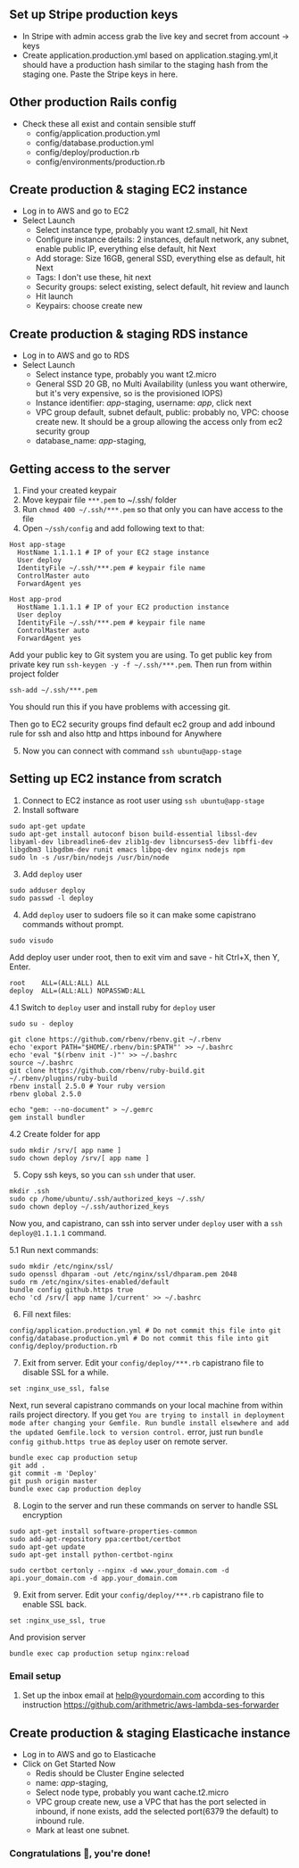 ## Set up Stripe production keys

* In Stripe with admin access grab the live key and secret from account -> keys
* Create application.production.yml based on application.staging.yml,it should have a production hash similar to the staging hash from the staging one. Paste the Stripe keys in here.

## Other production Rails config

* Check these all exist and contain sensible stuff
    * config/application.production.yml
    * config/database.production.yml
    * config/deploy/production.rb
    * config/environments/production.rb

## Create production & staging EC2 instance

* Log in to AWS and go to EC2
* Select Launch
    * Select instance type, probably you want t2.small, hit Next
    * Configure instance details: 2 instances, default network, any subnet, enable public IP, everything else default, hit Next
    * Add storage: Size 16GB, general SSD, everything else as default, hit Next
    * Tags: I don't use these, hit next
    * Security groups: select existing, select default, hit review and launch
    * Hit launch
    * Keypairs: choose create new

## Create production & staging RDS instance

* Log in to AWS and go to RDS
* Select Launch
    * Select instance type, probably you want t2.micro
    * General SSD 20 GB, no Multi Availability (unless you want otherwire, but it's very expensive, so is the provisioned IOPS)
    * Instance identifier: *app*-staging, username: *app*, click next
    * VPC group default, subnet default, public: probably no, VPC: choose create new. It should be a group allowing the access only from ec2 security group
    * database_name: *app*-staging,


## Getting access to the server

1. Find your created keypair
2. Move keypair file `***.pem` to ~/.ssh/ folder
3. Run `chmod 400 ~/.ssh/***.pem` so that only you can have access to the file
4. Open `~/ssh/config` and add following text to that:
```
Host app-stage
  HostName 1.1.1.1 # IP of your EC2 stage instance
  User deploy
  IdentityFile ~/.ssh/***.pem # keypair file name
  ControlMaster auto
  ForwardAgent yes
  
Host app-prod
  HostName 1.1.1.1 # IP of your EC2 production instance
  User deploy
  IdentityFile ~/.ssh/***.pem # keypair file name
  ControlMaster auto
  ForwardAgent yes
```

Add your public key to Git system you are using. To get public key from private key run `ssh-keygen -y -f ~/.ssh/***.pem`.
Then run from within project folder

```
ssh-add ~/.ssh/***.pem
```

You should run this if you have problems with accessing git.

Then go to EC2 security groups find default ec2 group and add inbound rule for ssh and also http and https inbound for Anywhere

5. Now you can connect with command `ssh ubuntu@app-stage`

## Setting up EC2 instance from scratch

1. Connect to EC2 instance as root user using `ssh ubuntu@app-stage`
2. Install software
```
sudo apt-get update
sudo apt-get install autoconf bison build-essential libssl-dev libyaml-dev libreadline6-dev zlib1g-dev libncurses5-dev libffi-dev libgdbm3 libgdbm-dev runit emacs libpq-dev nginx nodejs npm
sudo ln -s /usr/bin/nodejs /usr/bin/node
```

3. Add `deploy` user
```
sudo adduser deploy
sudo passwd -l deploy
```

4. Add `deploy` user to sudoers file so it can make some capistrano commands without prompt.
```
sudo visudo
```

Add deploy user under root, then to exit vim and save - hit Ctrl+X, then Y, Enter.
```
root    ALL=(ALL:ALL) ALL
deploy  ALL=(ALL:ALL) NOPASSWD:ALL
```

4.1 Switch to `deploy` user and install ruby for `deploy` user

```
sudo su - deploy

git clone https://github.com/rbenv/rbenv.git ~/.rbenv
echo 'export PATH="$HOME/.rbenv/bin:$PATH"' >> ~/.bashrc
echo 'eval "$(rbenv init -)"' >> ~/.bashrc
source ~/.bashrc
git clone https://github.com/rbenv/ruby-build.git ~/.rbenv/plugins/ruby-build
rbenv install 2.5.0 # Your ruby version
rbenv global 2.5.0

echo "gem: --no-document" > ~/.gemrc
gem install bundler
```

4.2 Create folder for app
```
sudo mkdir /srv/[ app name ]
sudo chown deploy /srv/[ app name ]
```


5. Copy ssh keys, so you can `ssh` under that user.

```
mkdir .ssh
sudo cp /home/ubuntu/.ssh/authorized_keys ~/.ssh/
sudo chown deploy ~/.ssh/authorized_keys
```

Now you, and capistrano, can ssh into server under `deploy` user with a `ssh deploy@1.1.1.1` command.

5.1 Run next commands:
```
sudo mkdir /etc/nginx/ssl/
sudo openssl dhparam -out /etc/nginx/ssl/dhparam.pem 2048
sudo rm /etc/nginx/sites-enabled/default
bundle config github.https true
echo 'cd /srv/[ app name ]/current' >> ~/.bashrc
```

6. Fill next files:
```
config/application.production.yml # Do not commit this file into git
config/database.production.yml # Do not commit this file into git
config/deploy/production.rb
```

7. Exit from server. Edit your `config/deploy/***.rb` capistrano file to disable SSL for a while.
```
set :nginx_use_ssl, false
```

Next, run several capistrano commands on your local machine from within rails project directory.
If you get `You are trying to install in deployment mode after changing
your Gemfile. Run bundle install elsewhere and add the
updated Gemfile.lock to version control.` error, just run `bundle config github.https true` as `deploy` user on remote server.

```
bundle exec cap production setup
git add .
git commit -m 'Deploy'
git push origin master
bundle exec cap production deploy
```


8. Login to the server and run these commands on server to handle SSL encryption
```
sudo apt-get install software-properties-common
sudo add-apt-repository ppa:certbot/certbot
sudo apt-get update
sudo apt-get install python-certbot-nginx

sudo certbot certonly --nginx -d www.your_domain.com -d api.your_domain.com -d app.your_domain.com
```


9. Exit from server. Edit your `config/deploy/***.rb` capistrano file to enable SSL back.
```
set :nginx_use_ssl, true
```

And provision server
```
bundle exec cap production setup nginx:reload
```

### Email setup

1. Set up the inbox email at help@yourdomain.com according to this instruction https://github.com/arithmetric/aws-lambda-ses-forwarder

## Create production & staging Elasticache instance
* Log in to AWS and go to Elasticache
* Click on Get Started Now
    * Redis should be Cluster Engine selected
    * name: *app*-staging,
    * Select node type, probably you want cache.t2.micro
    * VPC group create new, use a VPC that has the port selected in inbound, if none exists, add the selected port(6379 the default) to inbound rule.
    * Mark at least one subnet.

### Congratulations 🎉, you're done!
